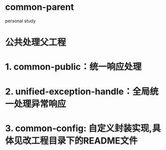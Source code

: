 # common-parent
personal study

# 公共处理父工程
# 1. common-public：统一响应处理
# 2. unified-exception-handle：全局统一处理异常响应
# 3. common-config: 自定义封装实现,具体见改工程目录下的README文件
